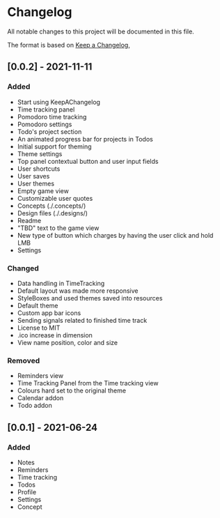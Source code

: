 # Changelog
All notable changes to this project will be documented in this file.

The format is based on [Keep a Changelog](https://keepachangelog.com/en/1.0.0/),

## [0.0.2] - 2021-11-11
### Added
- Start using KeepAChangelog
- Time tracking panel
- Pomodoro time tracking
- Pomodoro settings
- Todo's project section
- An animated progress bar for projects in Todos
- Initial support for theming
- Theme settings
- Top panel contextual button and user input fields
- User shortcuts
- User saves
- User themes
- Empty game view
- Customizable user quotes
- Concepts (./.concepts/)
- Design files (./.designs/)
- Readme
- "TBD" text to the game view
- New type of button which charges by having the user click and hold LMB
- Settings

### Changed
- Data handling in TimeTracking
- Default layout was made more responsive
- StyleBoxes and used themes saved into resources
- Default theme
- Custom app bar icons
- Sending signals related to finished time track
- License to MIT
- .ico increase in dimension
- View name position, color and size

### Removed
- Reminders view
- Time Tracking Panel from the Time tracking view
- Colours hard set to the original theme
- Calendar addon
- Todo addon


## [0.0.1] - 2021-06-24
### Added
- Notes
- Reminders
- Time tracking
- Todos
- Profile
- Settings
- Concept